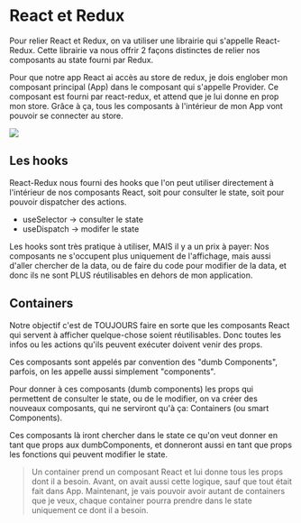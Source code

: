 # React et Redux

Pour relier React et Redux, on va utiliser une librairie qui s'appelle React-Redux. Cette librairie va nous offrir 2 façons distinctes de relier nos composants au state fourni par Redux.

Pour que notre app React ai accès au store de redux, je dois englober mon composant principal (App) dans le composant qui s'appelle Provider. Ce composant est fourni par react-redux, et attend que je lui donne en prop mon store. Grâce à ça, tous les composants à l'intérieur de mon App vont pouvoir se connecter au store.

![](Synthèse%20React%20Redux.jpg)

## Les hooks

React-Redux nous fourni des hooks que l'on peut utiliser directement à l'intérieur de nos composants React, soit pour consulter le state, soit pour pouvoir dispatcher des actions.

* useSelector -> consulter le state
* useDispatch -> modifer le state

Les hooks sont très pratique à utiliser, MAIS il y a un prix à payer:
Nos composants ne s'occupent plus uniquement de l'affichage, mais aussi d'aller chercher de la data, ou de faire du code pour modifier de la data, et donc ils ne sont PLUS réutilisables en dehors de mon application.

## Containers

Notre objectif c'est de TOUJOURS faire en sorte que les composants React qui servent à afficher quelque-chose soient réutilisables. Donc toutes les infos ou les actions qu'ils peuvent exécuter doivent venir des props.

Ces composants sont appelés par convention des "dumb Components", parfois, on les appelle aussi simplement "components".

Pour donner à ces composants (dumb components) les props qui permettent de consulter le state, ou de le modifier, on va créer des nouveaux composants, qui ne serviront qu'à ça: Containers (ou smart Components).

Ces composants là iront chercher dans le state ce qu'on veut donner en tant que props aux dumbComponents, et donneront aussi en tant que props les fonctions qui peuvent modifier le state.

> Un container prend un composant React et lui donne tous les props dont il a besoin. Avant, on avait aussi cette logique, sauf que tout était fait dans App. Maintenant, je vais pouvoir avoir autant de containers que je veux, chaque container pourra prendre dans le state uniquement ce dont il a besoin.